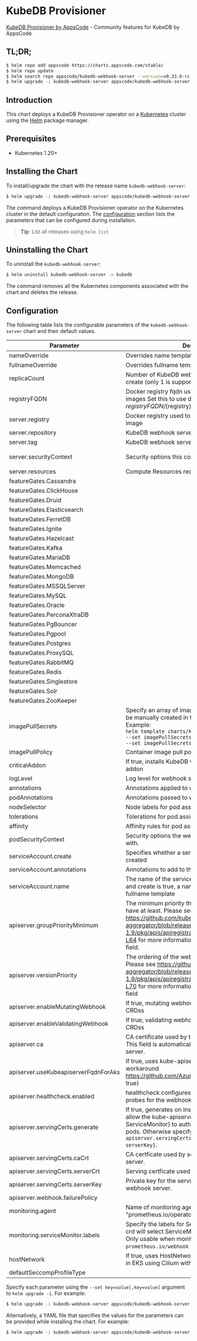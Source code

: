 # KubeDB Provisioner

[KubeDB Provisioner by AppsCode](https://github.com/kubedb) - Community features for KubeDB by AppsCode

## TL;DR;

```bash
$ helm repo add appscode https://charts.appscode.com/stable/
$ helm repo update
$ helm search repo appscode/kubedb-webhook-server --version=v0.33.0-rc.0
$ helm upgrade -i kubedb-webhook-server appscode/kubedb-webhook-server -n kubedb --create-namespace --version=v0.33.0-rc.0
```

## Introduction

This chart deploys a KubeDB Provisioner operator on a [Kubernetes](http://kubernetes.io) cluster using the [Helm](https://helm.sh) package manager.

## Prerequisites

- Kubernetes 1.20+

## Installing the Chart

To install/upgrade the chart with the release name `kubedb-webhook-server`:

```bash
$ helm upgrade -i kubedb-webhook-server appscode/kubedb-webhook-server -n kubedb --create-namespace --version=v0.33.0-rc.0
```

The command deploys a KubeDB Provisioner operator on the Kubernetes cluster in the default configuration. The [configuration](#configuration) section lists the parameters that can be configured during installation.

> **Tip**: List all releases using `helm list`

## Uninstalling the Chart

To uninstall the `kubedb-webhook-server`:

```bash
$ helm uninstall kubedb-webhook-server -n kubedb
```

The command removes all the Kubernetes components associated with the chart and deletes the release.

## Configuration

The following table lists the configurable parameters of the `kubedb-webhook-server` chart and their default values.

|              Parameter               |                                                                                                                    Description                                                                                                                     |                                                                                            Default                                                                                             |
|--------------------------------------|----------------------------------------------------------------------------------------------------------------------------------------------------------------------------------------------------------------------------------------------------|------------------------------------------------------------------------------------------------------------------------------------------------------------------------------------------------|
| nameOverride                         | Overrides name template                                                                                                                                                                                                                            | <code>""</code>                                                                                                                                                                                |
| fullnameOverride                     | Overrides fullname template                                                                                                                                                                                                                        | <code>""</code>                                                                                                                                                                                |
| replicaCount                         | Number of KubeDB webhook server replicas to create (only 1 is supported)                                                                                                                                                                           | <code>1</code>                                                                                                                                                                                 |
| registryFQDN                         | Docker registry fqdn used to pull KubeDB related images Set this to use docker registry hosted at ${registryFQDN}/${registry}/${image}                                                                                                             | <code>ghcr.io</code>                                                                                                                                                                           |
| server.registry                      | Docker registry used to pull KubeDB webhook server image                                                                                                                                                                                           | <code>kubedb</code>                                                                                                                                                                            |
| server.repository                    | KubeDB webhook server container image                                                                                                                                                                                                              | <code>kubedb-webhook-server</code>                                                                                                                                                             |
| server.tag                           | KubeDB webhook server container image tag                                                                                                                                                                                                          | <code>""</code>                                                                                                                                                                                |
| server.securityContext               | Security options this container should run with                                                                                                                                                                                                    | <code>{"allowPrivilegeEscalation":false,"capabilities":{"drop":["ALL"]},"readOnlyRootFilesystem":true,"runAsNonRoot":true,"runAsUser":65534,"seccompProfile":{"type":"RuntimeDefault"}}</code> |
| server.resources                     | Compute Resources required by this container                                                                                                                                                                                                       | <code>{}</code>                                                                                                                                                                                |
| featureGates.Cassandra               |                                                                                                                                                                                                                                                    | <code>false</code>                                                                                                                                                                             |
| featureGates.ClickHouse              |                                                                                                                                                                                                                                                    | <code>false</code>                                                                                                                                                                             |
| featureGates.Druid                   |                                                                                                                                                                                                                                                    | <code>false</code>                                                                                                                                                                             |
| featureGates.Elasticsearch           |                                                                                                                                                                                                                                                    | <code>true</code>                                                                                                                                                                              |
| featureGates.FerretDB                |                                                                                                                                                                                                                                                    | <code>false</code>                                                                                                                                                                             |
| featureGates.Ignite                  |                                                                                                                                                                                                                                                    | <code>false</code>                                                                                                                                                                             |
| featureGates.Hazelcast               |                                                                                                                                                                                                                                                    | <code>false</code>                                                                                                                                                                             |
| featureGates.Kafka                   |                                                                                                                                                                                                                                                    | <code>true</code>                                                                                                                                                                              |
| featureGates.MariaDB                 |                                                                                                                                                                                                                                                    | <code>true</code>                                                                                                                                                                              |
| featureGates.Memcached               |                                                                                                                                                                                                                                                    | <code>false</code>                                                                                                                                                                             |
| featureGates.MongoDB                 |                                                                                                                                                                                                                                                    | <code>true</code>                                                                                                                                                                              |
| featureGates.MSSQLServer             |                                                                                                                                                                                                                                                    | <code>false</code>                                                                                                                                                                             |
| featureGates.MySQL                   |                                                                                                                                                                                                                                                    | <code>true</code>                                                                                                                                                                              |
| featureGates.Oracle                  |                                                                                                                                                                                                                                                    | <code>false</code>                                                                                                                                                                             |
| featureGates.PerconaXtraDB           |                                                                                                                                                                                                                                                    | <code>true</code>                                                                                                                                                                              |
| featureGates.PgBouncer               |                                                                                                                                                                                                                                                    | <code>false</code>                                                                                                                                                                             |
| featureGates.Pgpool                  |                                                                                                                                                                                                                                                    | <code>false</code>                                                                                                                                                                             |
| featureGates.Postgres                |                                                                                                                                                                                                                                                    | <code>true</code>                                                                                                                                                                              |
| featureGates.ProxySQL                |                                                                                                                                                                                                                                                    | <code>true</code>                                                                                                                                                                              |
| featureGates.RabbitMQ                |                                                                                                                                                                                                                                                    | <code>false</code>                                                                                                                                                                             |
| featureGates.Redis                   |                                                                                                                                                                                                                                                    | <code>true</code>                                                                                                                                                                              |
| featureGates.Singlestore             |                                                                                                                                                                                                                                                    | <code>false</code>                                                                                                                                                                             |
| featureGates.Solr                    |                                                                                                                                                                                                                                                    | <code>false</code>                                                                                                                                                                             |
| featureGates.ZooKeeper               |                                                                                                                                                                                                                                                    | <code>false</code>                                                                                                                                                                             |
| imagePullSecrets                     | Specify an array of imagePullSecrets. Secrets must be manually created in the namespace. <br> Example: <br> `helm template charts/kubedb-webhook-server \` <br> `--set imagePullSecrets[0].name=sec0 \` <br> `--set imagePullSecrets[1].name=sec1` | <code>[]</code>                                                                                                                                                                                |
| imagePullPolicy                      | Container image pull policy                                                                                                                                                                                                                        | <code>IfNotPresent</code>                                                                                                                                                                      |
| criticalAddon                        | If true, installs KubeDB webhook server as critical addon                                                                                                                                                                                          | <code>false</code>                                                                                                                                                                             |
| logLevel                             | Log level for webhook server                                                                                                                                                                                                                       | <code>3</code>                                                                                                                                                                                 |
| annotations                          | Annotations applied to webhook server deployment                                                                                                                                                                                                   | <code>{}</code>                                                                                                                                                                                |
| podAnnotations                       | Annotations passed to webhook server pod(s).                                                                                                                                                                                                       | <code>{}</code>                                                                                                                                                                                |
| nodeSelector                         | Node labels for pod assignment                                                                                                                                                                                                                     | <code>{"kubernetes.io/os":"linux"}</code>                                                                                                                                                      |
| tolerations                          | Tolerations for pod assignment                                                                                                                                                                                                                     | <code>[]</code>                                                                                                                                                                                |
| affinity                             | Affinity rules for pod assignment                                                                                                                                                                                                                  | <code>{}</code>                                                                                                                                                                                |
| podSecurityContext                   | Security options the webhook server pod should run with.                                                                                                                                                                                           | <code>{}</code>                                                                                                                                                                                |
| serviceAccount.create                | Specifies whether a service account should be created                                                                                                                                                                                              | <code>true</code>                                                                                                                                                                              |
| serviceAccount.annotations           | Annotations to add to the service account                                                                                                                                                                                                          | <code>{}</code>                                                                                                                                                                                |
| serviceAccount.name                  | The name of the service account to use. If not set and create is true, a name is generated using the fullname template                                                                                                                             | <code></code>                                                                                                                                                                                  |
| apiserver.groupPriorityMinimum       | The minimum priority the webhook api group should have at least. Please see https://github.com/kubernetes/kube-aggregator/blob/release-1.9/pkg/apis/apiregistration/v1beta1/types.go#L58-L64 for more information on proper values of this field.  | <code>10000</code>                                                                                                                                                                             |
| apiserver.versionPriority            | The ordering of the webhook api inside of the group. Please see https://github.com/kubernetes/kube-aggregator/blob/release-1.9/pkg/apis/apiregistration/v1beta1/types.go#L66-L70 for more information on proper values of this field               | <code>15</code>                                                                                                                                                                                |
| apiserver.enableMutatingWebhook      | If true, mutating webhook is configured for KubeDB CRDss                                                                                                                                                                                           | <code>true</code>                                                                                                                                                                              |
| apiserver.enableValidatingWebhook    | If true, validating webhook is configured for KubeDB CRDss                                                                                                                                                                                         | <code>true</code>                                                                                                                                                                              |
| apiserver.ca                         | CA certificate used by the Kubernetes api server. This field is automatically assigned by the webhook server.                                                                                                                                      | <code>not-ca-cert</code>                                                                                                                                                                       |
| apiserver.useKubeapiserverFqdnForAks | If true, uses kube-apiserver FQDN for AKS cluster to workaround https://github.com/Azure/AKS/issues/522 (default true)                                                                                                                             | <code>true</code>                                                                                                                                                                              |
| apiserver.healthcheck.enabled        | healthcheck configures the readiness and liveliness probes for the webhook server pod.                                                                                                                                                             | <code>false</code>                                                                                                                                                                             |
| apiserver.servingCerts.generate      | If true, generates on install/upgrade the certs that allow the kube-apiserver (and potentially ServiceMonitor) to authenticate webhook servers pods. Otherwise specify certs in `apiserver.servingCerts.{caCrt, serverCrt, serverKey}`.            | <code>true</code>                                                                                                                                                                              |
| apiserver.servingCerts.caCrt         | CA certficate used by serving certificate of webhook server.                                                                                                                                                                                       | <code>""</code>                                                                                                                                                                                |
| apiserver.servingCerts.serverCrt     | Serving certficate used by webhook server.                                                                                                                                                                                                         | <code>""</code>                                                                                                                                                                                |
| apiserver.servingCerts.serverKey     | Private key for the serving certificate used by webhook server.                                                                                                                                                                                    | <code>""</code>                                                                                                                                                                                |
| apiserver.webhook.failurePolicy      |                                                                                                                                                                                                                                                    | <code>Ignore</code>                                                                                                                                                                            |
| monitoring.agent                     | Name of monitoring agent (one of "prometheus.io", "prometheus.io/operator", "prometheus.io/builtin")                                                                                                                                               | <code>""</code>                                                                                                                                                                                |
| monitoring.serviceMonitor.labels     | Specify the labels for ServiceMonitor. Prometheus crd will select ServiceMonitor using these labels. Only usable when monitoring agent is `prometheus.io/webhook server`.                                                                          | <code>{"monitoring.appscode.com/prometheus":"auto"}</code>                                                                                                                                     |
| hostNetwork                          | If true, uses HostNetwork for pods. This is required in EKS using Cilium with VxLAN overlay                                                                                                                                                        | <code>false</code>                                                                                                                                                                             |
| defaultSeccompProfileType            |                                                                                                                                                                                                                                                    | <code>""</code>                                                                                                                                                                                |


Specify each parameter using the `--set key=value[,key=value]` argument to `helm upgrade -i`. For example:

```bash
$ helm upgrade -i kubedb-webhook-server appscode/kubedb-webhook-server -n kubedb --create-namespace --version=v0.33.0-rc.0 --set replicaCount=1
```

Alternatively, a YAML file that specifies the values for the parameters can be provided while
installing the chart. For example:

```bash
$ helm upgrade -i kubedb-webhook-server appscode/kubedb-webhook-server -n kubedb --create-namespace --version=v0.33.0-rc.0 --values values.yaml
```
